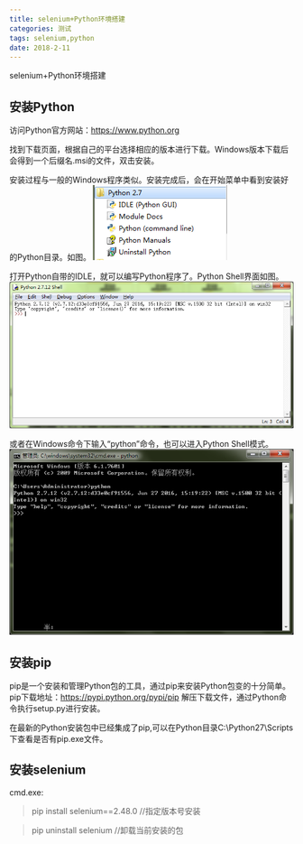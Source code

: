```yaml
---
title: selenium+Python环境搭建
categories: 测试
tags: selenium,python
date: 2018-2-11
---
```

selenium+Python环境搭建

<!-- more -->

## 安装Python

访问Python官方网站：https://www.python.org

找到下载页面，根据自己的平台选择相应的版本进行下载。Windows版本下载后会得到一个后缀名.msi的文件，双击安装。

安装过程与一般的Windows程序类似。安装完成后，会在开始菜单中看到安装好的Python目录。如图。
![](/bimg/22.png)

打开Python自带的IDLE，就可以编写Python程序了。Python Shell界面如图。
![](/bimg/23.png)

或者在Windows命令下输入“python”命令，也可以进入Python Shell模式。
![](/bimg/24.png)

## 安装pip

pip是一个安装和管理Python包的工具，通过pip来安装Python包变的十分简单。
pip下载地址：https://pypi.python.org/pypi/pip
解压下载文件，通过Python命令执行setup.py进行安装。

在最新的Python安装包中已经集成了pip,可以在Python目录C:\Python27\Scripts下查看是否有pip.exe文件。

## 安装selenium
cmd.exe:
>pip install selenium==2.48.0 //指定版本号安装

>pip uninstall selenium //卸载当前安装的包
